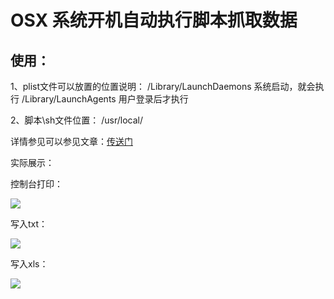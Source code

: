 # OSX 系统开机自动执行脚本抓取数据

## 使用：

1、plist文件可以放置的位置说明：
      /Library/LaunchDaemons 系统启动，就会执行
     /Library/LaunchAgents 用户登录后才执行

2、脚本\sh文件位置：
     /usr/local/

详情参见可以参见文章：[传送门](www.3code.info/2016/11/08/pythonGetFund/)

实际展示：

控制台打印：

![](https://ooo.0o0.ooo/2016/11/11/5825712e47466.png)

写入txt：

![](https://ooo.0o0.ooo/2016/11/11/5825719ba664e.png)

写入xls：

![](https://ooo.0o0.ooo/2016/11/11/58257180958e8.png)




